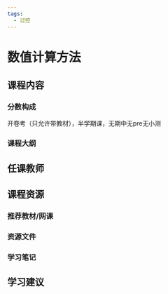```yaml
---
tags:
  - 过控
---
```


# 数值计算方法

## 课程内容

### 分数构成

开卷考（只允许带教材），半学期课，无期中无pre无小测

### 课程大纲


## 任课教师


## 课程资源

### 推荐教材/网课

### 资源文件

### 学习笔记

## 学习建议


